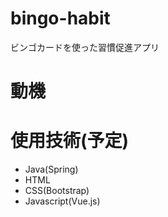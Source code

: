 # bingo-habit
ビンゴカードを使った習慣促進アプリ

# 動機

# 使用技術(予定)
- Java(Spring)
- HTML
- CSS(Bootstrap)
- Javascript(Vue.js)

